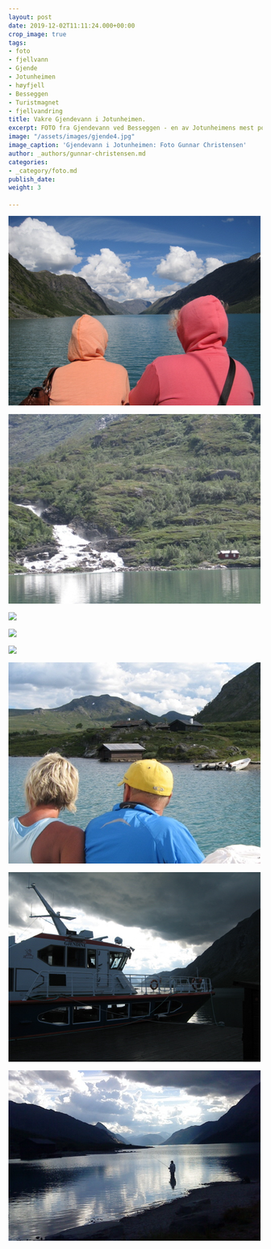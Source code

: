 ```yaml
---
layout: post
date: 2019-12-02T11:11:24.000+00:00
crop_image: true
tags:
- foto
- fjellvann
- Gjende
- Jotunheimen
- høyfjell
- Besseggen
- Turistmagnet
- fjellvandring
title: Vakre Gjendevann i Jotunheimen.
excerpt: FOTO fra Gjendevann ved Besseggen - en av Jotunheimens mest populære naturperler.
image: "/assets/images/gjende4.jpg"
image_caption: 'Gjendevann i Jotunheimen: Foto Gunnar Christensen'
author: _authors/gunnar-christensen.md
categories:
- _category/foto.md
publish_date: 
weight: 3

---
```

![](/assets/images/gjende3.jpg)

![](/assets/images/gjende2.jpg)

![](/assets/images/gjende8.jpg)

![](https://res2.forestry.io/gNjGPOtJ9jjNRVS5NlDkMeIMNOFyQLdDenFnUKDhThs/fit/512/512/sm/0/aHR0cHM6Ly9hcHAu/Zm9yZXN0cnkuaW8v/cmFpbHMvYWN0aXZl/X3N0b3JhZ2UvYmxv/YnMvZXlKZmNtRnBi/SE1pT25zaWJXVnpj/MkZuWlNJNklrSkJh/SEJDUzA1VVMwRlJQ/U0lzSW1WNGNDSTZi/blZzYkN3aWNIVnlJ/am9pWW14dllsOXBa/Q0o5ZlE9PS0tYzJi/ZDY1Y2QzYzBkZTUw/ZWNiMTFlNGY1ZmM5/NDA2ZWFmYWQ1NDRj/NC9namVuZGU5eC5q/cGc)

![](/assets/images/gjende9.jpg)

![](/assets/images/gjende5.jpg)

![](/assets/images/gjende1.jpg)

![](/assets/images/juli31.jpg)